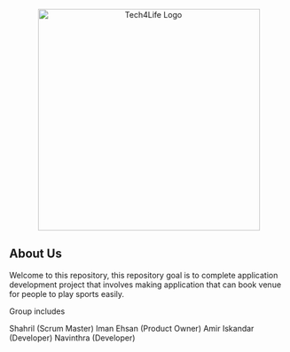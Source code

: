 <p align="center"><a href="https://github.com/ShahRenin/Tech4Life" target="_blank"><img src="https://lh5.googleusercontent.com/W8ofsaswOwYNEv3lQTIobbRHf_rStJxtpWeaMbyFdky6DRsPY77mCLQK4427C252ob4=w2400" width="400" alt="Tech4Life Logo"></a></p>


## About Us

Welcome to this repository, this repository goal is to complete application development project that involves making application that can book venue for people to play sports easily.

Group includes

Shahril (Scrum Master)
Iman Ehsan (Product Owner)
Amir Iskandar (Developer)
Navinthra (Developer)
